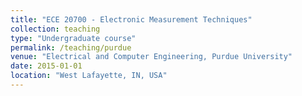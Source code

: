 ```yaml
---
title: "ECE 20700 - Electronic Measurement Techniques"
collection: teaching
type: "Undergraduate course"
permalink: /teaching/purdue
venue: "Electrical and Computer Engineering, Purdue University"
date: 2015-01-01
location: "West Lafayette, IN, USA"
---
```

